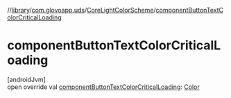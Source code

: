 //[library](../../../index.md)/[com.glovoapp.uds](../index.md)/[CoreLightColorScheme](index.md)/[componentButtonTextColorCriticalLoading](component-button-text-color-critical-loading.md)

# componentButtonTextColorCriticalLoading

[androidJvm]\
open override val [componentButtonTextColorCriticalLoading](component-button-text-color-critical-loading.md): [Color](https://developer.android.com/reference/kotlin/androidx/compose/ui/graphics/Color.html)
